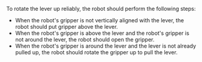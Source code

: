 To rotate the lever up reliably, the robot should perform the following steps:
   - When the robot's gripper is not vertically aligned with the lever, the robot should put gripper above the lever.
   - When the robot's gripper is above the lever and the robot's gripper is not around the lever, the robot should open the gripper.
   - When the robot's gripper is around the lever and the lever is not already pulled up, the robot should rotate the gripper up to pull the lever.